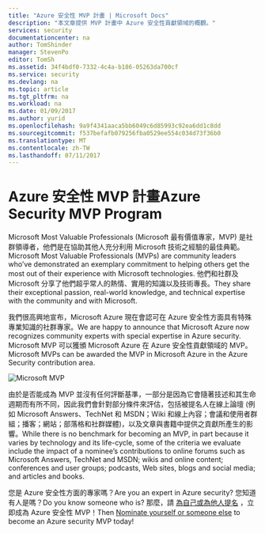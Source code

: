 ```yaml
---
title: "Azure 安全性 MVP 計畫 | Microsoft Docs"
description: "本文章提供 MVP 計畫中 Azure 安全性貢獻領域的概觀。"
services: security
documentationcenter: na
author: TomShinder
manager: StevenPo
editor: TomSh
ms.assetid: 34f4bdf0-7332-4c4a-b186-05263da700cf
ms.service: security
ms.devlang: na
ms.topic: article
ms.tgt_pltfrm: na
ms.workload: na
ms.date: 01/09/2017
ms.author: yurid
ms.openlocfilehash: 9a9f4341aaca5bb6049c6d85993c92ea6dd1c8dd
ms.sourcegitcommit: f537befafb079256fba0529ee554c034d73f36b0
ms.translationtype: MT
ms.contentlocale: zh-TW
ms.lasthandoff: 07/11/2017
---
```

# <a name="azure-security-mvp-program"></a><span data-ttu-id="dcd4e-103">Azure 安全性 MVP 計畫</span><span class="sxs-lookup"><span data-stu-id="dcd4e-103">Azure Security MVP Program</span></span>
<span data-ttu-id="dcd4e-104">Microsoft Most Valuable Professionals (Microsoft 最有價值專家，MVP) 是社群領導者，他們是在協助其他人充分利用 Microsoft 技術之經驗的最佳典範。</span><span class="sxs-lookup"><span data-stu-id="dcd4e-104">Microsoft Most Valuable Professionals (MVPs) are community leaders who’ve demonstrated an exemplary commitment to helping others get the most out of their experience with Microsoft technologies.</span></span> <span data-ttu-id="dcd4e-105">他們和社群及 Microsoft 分享了他們超乎常人的熱情、實用的知識以及技術專長。</span><span class="sxs-lookup"><span data-stu-id="dcd4e-105">They share their exceptional passion, real-world knowledge, and technical expertise with the community and with Microsoft.</span></span>

<span data-ttu-id="dcd4e-106">我們很高興地宣布，Microsoft Azure 現在會認可在 Azure 安全性方面具有特殊專業知識的社群專家。</span><span class="sxs-lookup"><span data-stu-id="dcd4e-106">We are happy to announce that Microsoft Azure now recognizes community experts with special expertise in Azure security.</span></span> <span data-ttu-id="dcd4e-107">Microsoft MVP 可以獲頒 Microsoft Azure 在 Azure 安全性貢獻領域的 MVP。</span><span class="sxs-lookup"><span data-stu-id="dcd4e-107">Microsoft MVPs can be awarded the MVP in Microsoft Azure in the Azure Security contribution area.</span></span>

![Microsoft MVP](./media/azure-security-mvp/azure-security-mvp-fig1.png)

<span data-ttu-id="dcd4e-109">由於是否能成為 MVP 並沒有任何評斷基準，一部分是因為它會隨著技述和其生命週期而有所不同，因此我們會針對部分條件來評估，包括被提名人在線上論壇 (例如 Microsoft Answers、TechNet 和 MSDN；Wiki 和線上內容；會議和使用者群組；播客；網站；部落格和社群媒體)，以及文章與書籍中提供之貢獻所產生的影響。</span><span class="sxs-lookup"><span data-stu-id="dcd4e-109">While there is no benchmark for becoming an MVP, in part because it varies by technology and its life-cycle, some of the criteria we evaluate include the impact of a nominee’s contributions to online forums such as Microsoft Answers, TechNet and MSDN; wikis and online content; conferences and user groups; podcasts, Web sites, blogs and social media; and articles and books.</span></span>

<span data-ttu-id="dcd4e-110">您是 Azure 安全性方面的專家嗎？</span><span class="sxs-lookup"><span data-stu-id="dcd4e-110">Are you an expert in Azure security?</span></span> <span data-ttu-id="dcd4e-111">您知道有人是嗎？</span><span class="sxs-lookup"><span data-stu-id="dcd4e-111">Do you know someone who is?</span></span> <span data-ttu-id="dcd4e-112">那麼，請 [為自己或為他人提名](https://mvp.microsoft.com/Nomination/nominate-an-mvp) ，立即成為 Azure 安全性 MVP！</span><span class="sxs-lookup"><span data-stu-id="dcd4e-112">Then [Nominate yourself or someone else](https://mvp.microsoft.com/Nomination/nominate-an-mvp) to become an Azure security MVP today!</span></span>
